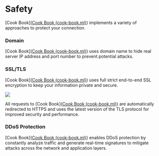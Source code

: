 # Safety

[Cook Book]([Cook Book (cook-book.ml)](https://cook-book.ml/)) implements a variety of approaches to protect your connection.

### Domain

[Cook Book]([Cook Book (cook-book.ml)](https://cook-book.ml/)) uses domain name to hide real server IP address and port number to prevent potential attacks.

### SSL/TLS

[Cook Book]([Cook Book (cook-book.ml)](https://cook-book.ml/)) uses full strict end-to-end SSL encryption to keep your information private and secure.

![](./SSL.png)

All requests to [Cook Book]([Cook Book (cook-book.ml)](https://cook-book.ml/)) are automatically redirected to HTTPS and uses the latest version of the TLS protocol for improved security and performance.

### DDoS Protection

[Cook Book]([Cook Book (cook-book.ml)](https://cook-book.ml/)) enables DDoS protection by constantly analyze traffic and generate real-time signatures to mitigate attacks across the network and application layers.
